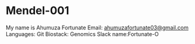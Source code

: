 # Mendel-001
My name is Ahumuza Fortunate
Email: ahumuzafortunate03@gmail.com
Languages: Git
Biostack: Genomics
Slack name:Fortunate-O
